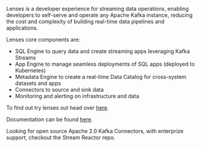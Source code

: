 Lenses is a developer experience for streaming data operations, enabling developers to self-serve and operate any Apache Kafka instance, reducing the cost and complexity of building real-time data pipelines and applications.

Lenses core components are:

* SQL Engine to query data and create streaming apps leveraging Kafka Streams
* App Engine to manage seamless deployments of SQL apps (deployed to Kubernetes)
* Metadata Engine to create a real-time Data Catalog for cross-system datasets and apps
* Connectors to source and sink data
* Monitoring and alerting on infrastructure and data

To find out try lenses out head over [here](https://lenses.io).

Documentation can be found [here](https://docs.lenses.io).

Looking for open source Apache 2.0 Kafka Connectors, with enterprize support, checkout the Stream Reactor repo.
